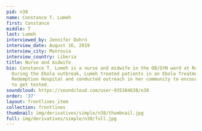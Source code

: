 ```yaml
---
pid: n38
name: Constance T. Lumeh
first: Constance
middle: T
last: Lumeh
interviewed_by: Jennifer Dohrn
interview_date: August 16, 2019
interview_city: Monrovia
interview_country: Liberia
title: Nurse and midwife
bio: Constance T. Lumeh is a nurse and midwife in the OB/GYN ward at Redemption Hospital.
  During the Ebola outbreak, Lumeh treated patients in an Ebola Treatment Unit at
  Redemption Hospital and conducted outreach in her community to encourage people
  to get tested.
soundcloud: https://soundcloud.com/user-935384638/n38
order: '37'
layout: frontlines_item
collection: frontlines
thumbnail: img/derivatives/simple/n38/thumbnail.jpg
full: img/derivatives/simple/n38/full.jpg
---
```

